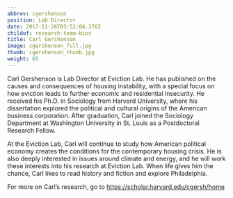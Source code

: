 ```yaml
---
abbrev: cgershenson
position: Lab Director
date: 2017-11-26T03:52:04.376Z
childof: research-team-bios
title: Carl Gershenson
image: cgershenson_full.jpg
thumb: cgershenson_thumb.jpg
weight: 65
---
```

Carl Gershenson is Lab Director at Eviction Lab. He has published on the causes and consequences of housing instability, with a special focus on how eviction leads to further economic and residential insecurity. He received his Ph.D. in Sociology from Harvard University, where his dissertation explored the political and cultural origins of the American business corporation. After graduation, Carl joined the Sociology Department at Washington University in St. Louis as a Postdoctoral Research Fellow.

At the Eviction Lab, Carl will continue to study how American political economy creates the conditions for the contemporary housing crisis. He is also deeply interested in issues around climate and energy, and he will work these interests into his research at Eviction Lab. When life gives him the chance, Carl likes to read history and fiction and explore Philadelphia. 

For more on Carl’s research, go to <a href="https://scholar.harvard.edu/cgersh/home" target="_blank">https://scholar.harvard.edu/cgersh/home</a>